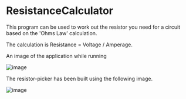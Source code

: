 # ResistanceCalculator

This program can be used to work out the resistor you need for a circuit based on the 'Ohms Law' calculation.

The calculation is Resistance = Voltage / Amperage.

An image of the application while running

![image](https://github.com/japemasterBrad/ResistanceCalculator/assets/40279277/d6430ee7-2fbc-484c-ba7f-00e51415d5c1)

The resistor-picker has been built using the following image.

![image](https://github.com/japemasterBrad/ResistanceCalculator/assets/40279277/2b9740cf-7d58-40e4-a51e-8750b3a914a6)



